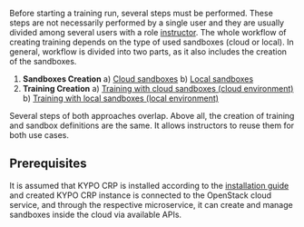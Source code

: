 Before starting a training run, several steps must be performed. These steps are not necessarily performed by a single user and they are usually divided among several users with a role [instructor](../../user-guide-advanced/users-and-groups/roles/#instructor). The whole workflow of creating training depends on the type of used sandboxes (cloud or local). In general, workflow is divided into two parts, as it also includes the creation of the sandboxes.

1. **Sandboxes Creation**
    a) [Cloud sandboxes](../training-workflow-cloud/#sandboxes-creation)
    b) [Local sandboxes](../training-workflow-local/#sandboxes-creation)
2. **Training Creation**
    a) [Training with cloud sandboxes (cloud environment)](../training-workflow-cloud/#training-creation)
    b) [Training with local sandboxes (local environment)](../training-workflow-local/#training-creation) 

Several steps of both approaches overlap. Above all, the creation of training and sandbox definitions are the same. It allows instructors to reuse them for both use cases.

## Prerequisites
It is assumed that KYPO CRP is installed according to the [installation guide](../../installation-guide/installation-guide-overview/) and created KYPO CRP instance is connected to the OpenStack cloud service, and through the respective microservice, it can create and manage sandboxes inside the cloud via available APIs.





